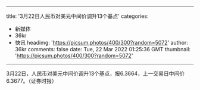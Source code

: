 
---
title: '3月22日人民币对美元中间价调升13个基点'
categories: 
 - 新媒体
 - 36kr
 - 快讯
headimg: 'https://picsum.photos/400/300?random=5072'
author: 36kr
comments: false
date: Tue, 22 Mar 2022 01:25:36 GMT
thumbnail: 'https://picsum.photos/400/300?random=5072'
---

<div>   
3月22日，人民币对美元中间价调升13个基点，报6.3664，上一交易日中间价6.3677。（证券时报）  
</div>
            